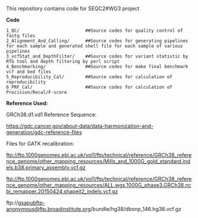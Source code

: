 
This repository contains code for SEQC2#WG3 project

**Code**

    1_QC/                         ##Source codes for quality control of fastq files
    2_Alignment_And_Calling/      ##Source codes for generating pipelines for each sample and generated shell file for each sample of various pipelines
    3_vcfStat_and_DepthFilter/    ##Source codes for variant statistic by RTG tool and depth filtering by perl script 
    4_Benchmarking/               ##Source codes for make final benchmark vcf and bed files
    5_Reproducibility_Cal/        ##Source codes for calculation of reproducibility
    6_PRF_Cal/                    ##Source codes for calculation of Precision/Recal/F-score

**Reference Used:**

GRCh38.d1.vd1 Reference Sequence: 

   https://gdc.cancer.gov/about-data/data-harmonization-and-generation/gdc-reference-files

Files for GATK recalibration:

 ftp://ftp.1000genomes.ebi.ac.uk/vol1/ftp/technical/reference/GRCh38_reference_genome/other_mapping_resources/Mills_and_1000G_gold_standard.indels.b38.primary_assembly.vcf.gz
     
  ftp://ftp.1000genomes.ebi.ac.uk/vol1/ftp/technical/reference/GRCh38_reference_genome/other_mapping_resources/ALL.wgs.1000G_phase3.GRCh38.ncbi_remapper.20150424.shapeit2_indels.vcf.gz


ftp://gsapubftp-anonymous@ftp.broadinstitute.org/bundle/hg38/dbsnp_146.hg38.vcf.gz
